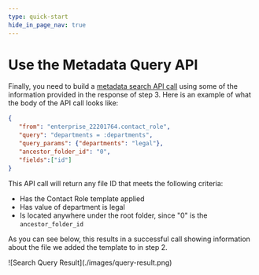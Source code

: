```yaml
---
type: quick-start
hide_in_page_nav: true
---
```


# Use the Metadata Query API

Finally, you need to build a [metadata search API call][mq] using some of the
information provided in the response of step 3. Here is an example of what the
body of the API call looks like:

```json
{
   "from": "enterprise_22201764.contact_role",
   "query": "departments = :departments",
   "query_params": {"departments": "legal"},
   "ancestor_folder_id": "0",
   "fields":["id"]
}
```

This API call will return any file ID that meets the following criteria: 

- Has the Contact Role template applied
- Has value of department is legal
- Is located anywhere under the root folder, since "0" is the
  `ancestor_folder_id`

As you can see below, this results in a successful call showing information
about the file we added the template to in step 2.

<ImageFrame center>
    ![Search Query Result](./images/query-result.png)
</ImageFrame>

[mq]: e://post-metadata-queries-execute-read/